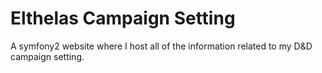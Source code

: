 # Elthelas Campaign Setting
A symfony2 website where I host all of the information related to my D&D campaign setting.
